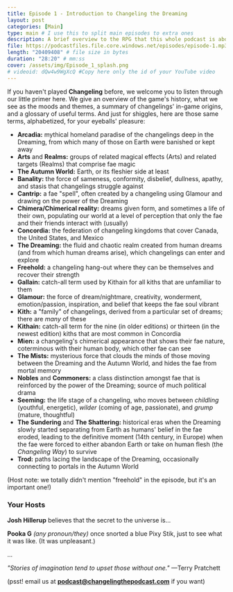 ```yaml
---
title: Episode 1 - Introduction to Changeling the Dreaming
layout: post
categories: [Main]
type: main # I use this to split main episodes to extra ones
description: A brief overview to the RPG that this whole podcast is about.
file: https://podcastfiles.file.core.windows.net/episodes/episode-1.mp3 #Link to your .mp3 file
length: "20409408" # file size in bytes
duration: "28:20" # mm:ss
cover: /assets/img/Episode_1_splash.png
# videoid: dQw4w9WgXcQ #Copy here only the id of your YouTube video
---
```


If you haven't played **Changeling** before, we welcome you to listen through our little primer here. We give an overview of the game's history, what we see as the moods and themes, a summary of changelings' in-game origins, and a glossary of useful terms. And just for shiggles, here are those same terms, alphabetized, for your eyeballs' pleasure:

- **Arcadia:** mythical homeland paradise of the changelings deep in the Dreaming, from which many of those on Earth were banished or kept away
- **Arts** and **Realms:** groups of related magical effects (Arts) and related targets (Realms) that comprise fae magic
- **The Autumn World:** Earth, or its fleshier side at least
- **Banality:** the force of sameness, conformity, disbelief, dullness, apathy, and stasis that changelings struggle against
- **Cantrip:** a fae "spell", often created by a changeling using Glamour and drawing on the power of the Dreaming
- **Chimera/Chimerical reality:** dreams given form, and sometimes a life of their own, populating our world at a level of perception that only the fae and their friends interact with (usually)
- **Concordia:** the federation of changeling kingdoms that cover Canada, the United States, and Mexico
- **The Dreaming:** the fluid and chaotic realm created from human dreams (and from which human dreams arise), which changelings can enter and explore
- **Freehold:** a changeling hang-out where they can be themselves and recover their strength
- **Gallain:** catch-all term used by Kithain for all kiths that are unfamiliar to them
- **Glamour:** the force of dream/nightmare, creativity, wonderment, emotion/passion, inspiration, and belief that keeps the fae soul vibrant
- **Kith:** a "family" of changelings, derived from a particular set of dreams; there are *many* of these
- **Kithain:** catch-all term for the nine (in older editions) or thirteen (in the newest edition) kiths that are most common in Concordia
- **Mien:** a changeling's chimerical appearance that shows their fae nature, coterminous with their human body, which other fae can see
- **The Mists:** mysterious force that clouds the minds of those moving between the Dreaming and the Autumn World, and hides the fae from mortal memory
- **Nobles** and **Commoners:** a class distinction amongst fae that is reinforced by the power of the Dreaming; source of much political drama
- **Seeming:** the life stage of a changeling, who moves between *childling* (youthful, energetic), *wilder* (coming of age, passionate), and *grump* (mature, thoughtful)
- **The Sundering** and **The Shattering:** historical eras when the Dreaming slowly started separating from Earth as humans' belief in the fae eroded, leading to the definitive moment (14th century, in Europe) when the fae were forced to either abandon Earth or take on human flesh (the *Changeling Way*) to survive
- **Trod:** paths lacing the landscape of the Dreaming, occasionally connecting to portals in the Autumn World 

(Host note: we totally didn't mention "freehold" in the episode, but it's an important one!)

### Your Hosts

**Josh Hillerup** believes that the secret to the universe is... 

**Pooka G** *(any pronoun/they)* once snorted a blue Pixy Stik, just to see what it was like. (It was unpleasant.)

...

*"Stories of imagination tend to upset those without one."*
—Terry Pratchett

(psst! email us at **podcast@changelingthepodcast.com** if you want)
